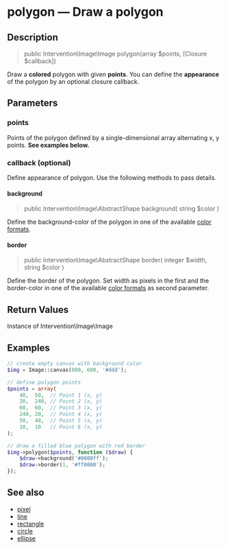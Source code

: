 # polygon — Draw a polygon

## Description

> public Intervention\Image\Image polygon(array $points, [Closure $callback])

Draw a **colored** polygon with given **points**. You can define the **appearance** of the polygon by an optional closure callback.

## Parameters

### points
Points of the polygon defined by a single-dimensional array alternating x, y points. **See examples below.**

### callback (optional)
Define appearance of polygon. Use the following methods to pass details.

#### background

> public Intervention\Image\AbstractShape background( string $color )

Define the background-color of the polygon in one of the available [color formats](/getting_started/formats).

#### border

> public Intervention\Image\AbstractShape border( integer $width, string $color )

Define the border of the polygon. Set width as pixels in the first and the border-color in one of the available [color formats](/getting_started/formats) as second parameter.

## Return Values
Instance of Intervention\Image\Image

## Examples

```php
// create empty canvas with background color
$img = Image::canvas(800, 600, '#ddd');

// define polygon points
$points = array(
    40,  50,  // Point 1 (x, y)
    20,  240, // Point 2 (x, y)
    60,  60,  // Point 3 (x, y)
    240, 20,  // Point 4 (x, y)
    50,  40,  // Point 5 (x, y)
    10,  10   // Point 6 (x, y)
);

// draw a filled blue polygon with red border
$img->polygon($points, function ($draw) {
    $draw->background('#0000ff');
    $draw->border(1, '#ff0000');
});
```


## See also

- [pixel](/api/pixel)
- [line](/api/line)
- [rectangle](/api/rectangle)
- [circle](/api/circle)
- [ellipse](/api/ellipse)
